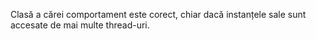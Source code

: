 Clasă a cărei comportament este corect, chiar dacă instanțele sale sunt accesate de mai multe thread-uri.